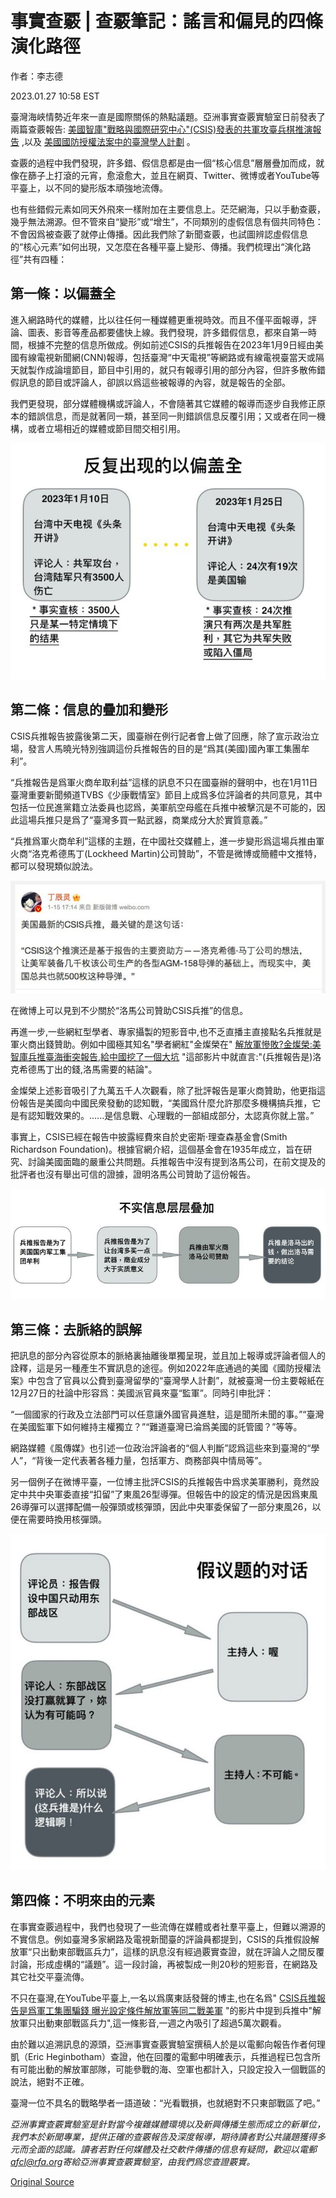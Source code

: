 # 事實查覈 | 查覈筆記：謠言和偏見的四條演化路徑

作者：李志德

2023.01.27 10:58 EST

臺灣海峽情勢近年來一直是國際關係的熱點議題。亞洲事實查覈實驗室日前發表了兩篇查覈報告: [美國智庫"戰略與國際研究中心"(CSIS)發表的共軍攻臺兵棋推演報告](https://www.rfa.org/mandarin/ytbdzhuantixilie/shishi-hecha/hc-01192023111307.html) ,以及 [美國國防授權法案中的臺灣學人計劃](https://www.rfa.org/mandarin/ytbdzhuantixilie/shishi-hecha/hc-01052023105609.html) 。

查覈的過程中我們發現，許多錯、假信息都是由一個“核心信息”層層疊加而成，就像在篩子上打滾的元宵，愈滾愈大，並且在網頁、Twitter、微博或者YouTube等平臺上，以不同的變形版本頑強地流傳。

也有些錯假元素如同天外飛來一樣附加在主要信息上。茫茫網海，只以手動查覈，幾乎無法溯源。但不管來自“變形”或“增生”，不同類別的虛假信息有個共同特色：不會因爲被查覈了就停止傳播。因此我們除了新聞查覈，也試圖辨認虛假信息的“核心元素”如何出現，又怎麼在各種平臺上變形、傳播。我們梳理出“演化路徑”共有四種：

## 第一條：以偏蓋全

進入網路時代的媒體，比以往任何一種媒體更重視時效。而且不僅平面報導，評論、圖表、影音等產品都要儘快上線。我們發現，許多錯假信息，都來自第一時間，根據不完整的信息所做成。例如前述CSIS的兵推報告在2023年1月9日經由美國有線電視新聞網(CNN)報導，包括臺灣“中天電視”等網路或有線電視臺當天或隔天就製作成論壇節目，節目中引用的，就只有報導引用的部分內容，但許多散佈錯假訊息的節目或評論人，卻誤以爲這些被報導的內容，就是報告的全部。

我們更發現，部分媒體機構或評論人，不會隨著其它媒體的報導而逐步自我修正原本的錯誤信息，而是就著同一類，甚至同一則錯誤信息反覆引用；又或者在同一機構，或者立場相近的媒體或節目間交相引用。

![1.jpg](images/JITB2CCFY3CBKZQYBZVTQ7ID3A.jpg)

## 第二條：信息的疊加和變形

CSIS兵推報告披露後第二天，國臺辦在例行記者會上做了回應，除了宣示政治立場，發言人馬曉光特別強調這份兵推報告的目的是“爲其(美國)國內軍工集團牟利”。

“兵推報告是爲軍火商牟取利益”這樣的訊息不只在國臺辦的聲明中，也在1月11日臺灣重要新聞頻道TVBS《少康戰情室》節目上成爲多位評論者的共同意見，其中包括一位民進黨籍立法委員也認爲，美軍航空母艦在兵推中被擊沉是不可能的，因此這場兵推只是爲了“臺灣多買一點武器，商業成分大於實質意義。”

“兵推爲軍火商牟利”這樣的主題，在中國社交媒體上，進一步變形爲這場兵推由軍火商“洛克希德馬丁(Lockheed Martin)公司贊助”，不管是微博或簡體中文推特，都可以發現類似說法。

![在微博上可以見到不少關於“洛馬公司贊助CSIS兵推”的信息。](images/WLJI7LOTHSIVSEQ3JQYPD6T3LI.jpg)

在微博上可以見到不少關於“洛馬公司贊助CSIS兵推”的信息。

再進一步,一些網紅型學者、專家攝製的短影音中,也不乏直播主直接點名兵推就是軍火商出錢贊助。例如中國極其知名"學者網紅"金燦榮在"  [解放軍慘敗?金燦榮:美智庫兵推臺海衝突報告,給中國挖了一個大坑](https://www.youtube.com/watch?v=wl0wPMs_fkE) "這部影片中就直言:"(兵推報告是)洛克希德馬丁出的錢,洛馬需要的結論"。

金燦榮上述影音吸引了九萬五千人次觀看，除了批評報告是軍火商贊助，他更指這份報告是美國向中國民衆發動的認知戰，“美國爲什麼允許那麼多機構搞兵推，它是有認知戰效果的。......是信息戰、心理戰的一部組成部分，太認真你就上當。”

事實上，CSIS已經在報告中披露經費來自於史密斯·理查森基金會(Smith Richardson Foundation)。根據官網介紹，這個基金會在1935年成立，旨在研究、討論美國面臨的嚴重公共問題。兵推報告中沒有提到洛馬公司，在前文提及的批評者也沒有舉出可信的證據，證明洛馬公司贊助了這份報告。

![3.jpg](images/MBVXI7T2SVYIKD6VQJCMIT52DU.jpg)

## 第三條：去脈絡的誤解

把訊息的部分內容從原本的脈絡裏抽離後單獨呈現，並且加上報導或評論者個人的詮釋，這是另一種產生不實訊息的途徑。例如2022年底通過的美國《國防授權法案》中包含了官員以公費到臺灣留學的“臺灣學人計劃”，就被臺灣一份主要報紙在12月27日的社論中形容爲：美國派官員來臺“監軍”。同時引申批評：

“一個國家的行政及立法部門可以任意讓外國官員進駐，這是聞所未聞的事。”“臺灣在美國監軍下如何維持主權獨立？”“難道臺灣已淪爲美國的託管國？”等等。

網路媒體《風傳媒》也引述一位政治評論者的“個人判斷”認爲這些來到臺灣的“學人”，“背後一定代表著各種力量，包括軍方、商務部與中情局等”。

另一個例子在微博平臺，一位博主批評CSIS的兵推報告中爲求美軍勝利，竟然設定中共中央軍委直接“扣留”了東風26型導彈。但報告中的設定的情況是因爲東風26導彈可以選擇配備一般彈頭或核彈頭，因此中央軍委保留了一部分東風26，以便在需要時換用核彈頭。

![4.jpg](images/J7FJGLBORA44WJKG4OWGC5I45A.jpg)

## 第四條：不明來由的元素

在事實查覈過程中，我們也發現了一些流傳在媒體或者社羣平臺上，但難以溯源的不實信息。例如臺灣多家網路及電視新聞臺的評論員都提到，CSIS的兵推假設解放軍“只出動東部戰區兵力”，這樣的訊息沒有經過覈實查證，就在評論人之間反覆討論，形成虛構的“議題”。這一段討論，再被製成一則20秒的短影音，在網路及其它社交平臺流傳。

不只在臺灣,在YouTube平臺上,一名以爲廣東話發聲的博主,也在名爲" [CSIS兵推報告是爲軍工集團騙錢 曝光設定條件解放軍等同二戰美軍](https://www.youtube.com/watch?v=mdweAdaIY2o)  "的影片中提到兵推中"解放軍只出動東部戰區兵力",這一條影音,一週之內吸引了超過5萬次觀看。

由於難以追溯訊息的源頭，亞洲事實查覈實驗室撰稿人於是以電郵向報告作者何理凱（Eric Heginbotham）查證，他在回覆的電郵中明確表示，兵推過程已包含所有可能出動的解放軍部隊，可能參戰的海、空軍也都計入，只設定投入一個戰區的說法，絕對不正確。

臺灣一位不具名的戰略學者一語道破：“光看戰損，也就絕對不只東部戰區了吧。”

*亞洲事實查覈實驗室是針對當今複雜媒體環境以及新興傳播生態而成立的新單位，我們本於新聞專業，提供正確的查覈報告及深度報導，期待讀者對公共議題獲得多元而全面的認識。讀者若對任何媒體及社交軟件傳播的信息有疑問，歡迎以電郵  [afcl@rfa.org](http://%20afcl@rfa.org)寄給亞洲事實查覈實驗室，由我們爲您查證覈實。*



[Original Source](https://www.rfa.org/mandarin/shishi-hecha/hc-01272023104414.html)